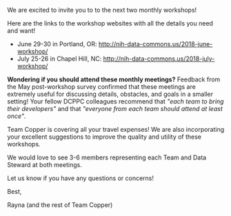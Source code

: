 We are excited to invite you to to the next two monthly workshops! 

Here are the links to the workshop websites with all the details you need and want!
-  June 29-30 in Portland, OR: http://nih-data-commons.us/2018-june-workshop/
-  July 25-26 in Chapel Hill, NC: http://nih-data-commons.us/2018-july-workshop/ 

**Wondering if you should attend these monthly meetings?** 
Feedback from the May post-workshop survey confirmed that these meetings
are extremely useful for discussing details, obstacles, and goals in a smaller setting! 
Your fellow DCPPC colleagues recommend that 
_"each team to bring their developers"_ and that 
_"everyone from each team should attend at least once"_. 

Team Copper is covering all your travel expenses! 
We are also incorporating your excellent suggestions to improve the quality and utility of these workshops. 

We would love to see 3-6 members representing each Team and Data Steward at both meetings.

Let us know if you have any questions or concerns!

Best,

Rayna (and the rest of Team Copper)
